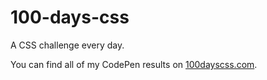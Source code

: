 # 100-days-css
A CSS challenge every day.

You can find all of my CodePen results on [100dayscss.com](https://100dayscss.com/progress/joonsubhwang/).
